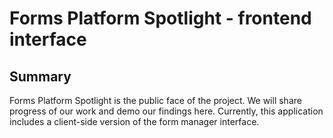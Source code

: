 # Forms Platform Spotlight - frontend interface

## Summary

Forms Platform Spotlight is the public face of the project. We will share progress of our work and demo our findings here. Currently, this application includes a client-side version of the form manager interface.
